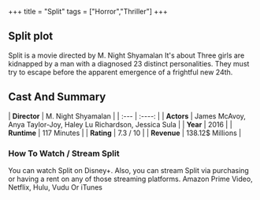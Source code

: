 +++
title = "Split"
tags = ["Horror","Thriller"]
+++
## Split plot
Split is a movie directed by M. Night Shyamalan It's about Three girls are kidnapped by a man with a diagnosed 23 distinct personalities. They must try to escape before the apparent emergence of a frightful new 24th.
## Cast And Summary
| **Director**      | M. Night Shyamalan |
    | :---        |    :----:   |
    |  **Actors** | James McAvoy, Anya Taylor-Joy, Haley Lu Richardson, Jessica Sula |
    | **Year**   | 2016    |
    |  **Runtime** | 117 Minutes |
    |  **Rating** | 7.3 / 10 | 
    |  **Revenue** | 138.12$ Millions |
### How To Watch / Stream Split
You can watch Split on Disney+.
Also, you can stream Split via purchasing or having a rent on any of those streaming platforms.
Amazon Prime Video, Netflix, Hulu, Vudu Or iTunes